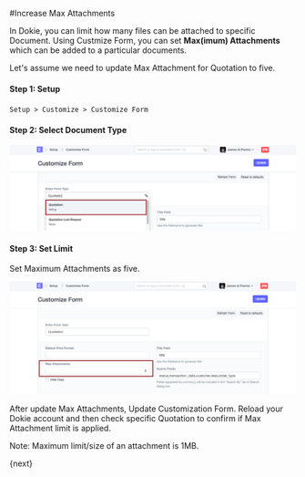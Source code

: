 <!-- add-breadcrumbs -->
#Increase Max Attachments

In Dokie, you can limit how many files can be attached to specific Document. Using Custmize Form, you can set **Max(imum) Attachments** which can be added to a particular documents.

Let's assume we need to update Max Attachment for Quotation to five.

#### Step 1: Setup

`Setup > Customize > Customize Form`

#### Step 2: Select Document Type

<img alt="Select Doctype" class="screenshot" src="../assets/max-attachment-1.png">

#### Step 3: Set Limit

Set Maximum Attachments as five.

<img alt="Set Max Attachment" class="screenshot" src="../assets/max-attachment-2.png">

After update Max Attachments, Update Customization Form. Reload your Dokie account and then check specific Quotation to confirm if Max Attachment limit is applied.

<div class="well">Note: Maximum limit/size of an attachment is 1MB.</div>

{next}

<!-- markdown -->
